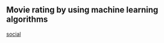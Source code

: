 ## Movie rating by using machine learning algorithms
[social](https://img.shields.io/github/followers/VijayBarige?style=social)

